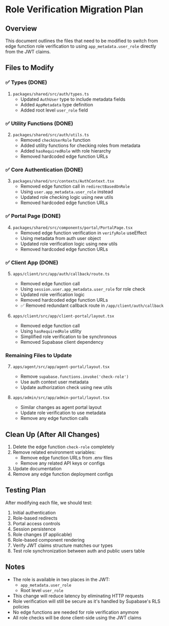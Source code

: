 # Role Verification Migration Plan

## Overview
This document outlines the files that need to be modified to switch from edge function role verification to using `app_metadata.user_role` directly from the JWT claims.

## Files to Modify

### ✅ Types (DONE)
1. `packages/shared/src/auth/types.ts`
   - Updated `AuthUser` type to include metadata fields
   - Added `AppMetadata` type definition
   - Added root level `user_role` field

### ✅ Utility Functions (DONE)
2. `packages/shared/src/auth/utils.ts`
   - Removed `checkUserRole` function
   - Added utility functions for checking roles from metadata
   - Added `hasRequiredRole` with role hierarchy
   - Removed hardcoded edge function URLs

### ✅ Core Authentication (DONE)
3. `packages/shared/src/contexts/AuthContext.tsx`
   - Removed edge function call in `redirectBasedOnRole`
   - Using `user.app_metadata.user_role` instead
   - Updated role checking logic using new utils
   - Removed hardcoded edge function URLs

### ✅ Portal Page (DONE)
4. `packages/shared/src/components/portal/PortalPage.tsx`
   - Removed edge function verification in `verifyRole` useEffect
   - Using metadata from auth user object
   - Updated role verification logic using new utils
   - Removed hardcoded edge function URLs

### ✅ Client App (DONE)
5. `apps/client/src/app/auth/callback/route.ts`
   - Removed edge function call
   - Using `session.user.app_metadata.user_role` for role check
   - Updated role verification logic
   - Removed hardcoded edge function URLs
   - ✅ Removed redundant callback route in `/app/client/auth/callback`

6. `apps/client/src/app/client-portal/layout.tsx`
   - Removed edge function call
   - Using `hasRequiredRole` utility
   - Simplified role verification to be synchronous
   - Removed Supabase client dependency

### Remaining Files to Update

7. `apps/agent/src/app/agent-portal/layout.tsx`
   - Remove `supabase.functions.invoke('check-role')`
   - Use auth context user metadata
   - Update authorization check using new utils

8. `apps/admin/src/app/admin-portal/layout.tsx`
   - Similar changes as agent portal layout
   - Update role verification to use metadata
   - Remove any edge function calls

## Clean Up (After All Changes)
1. Delete the edge function `check-role` completely
2. Remove related environment variables:
   - Remove edge function URLs from .env files
   - Remove any related API keys or configs
3. Update documentation
4. Remove any edge function deployment configs

## Testing Plan
After modifying each file, we should test:
1. Initial authentication
2. Role-based redirects
3. Portal access controls
4. Session persistence
5. Role changes (if applicable)
6. Role-based component rendering
7. Verify JWT claims structure matches our types
8. Test role synchronization between auth and public users table

## Notes
- The role is available in two places in the JWT:
  - `app_metadata.user_role`
  - Root level `user_role`
- This change will reduce latency by eliminating HTTP requests
- Role verification will still be secure as it's handled by Supabase's RLS policies
- No edge functions are needed for role verification anymore
- All role checks will be done client-side using the JWT claims 